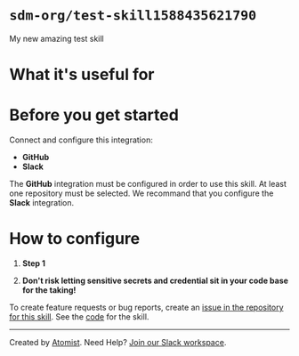 # `sdm-org/test-skill1588435621790`

My new amazing test skill
 
<!---atomist-skill-readme:start--->

# What it's useful for

# Before you get started

Connect and configure this integration:

* **GitHub**
* **Slack**

The **GitHub** integration must be configured in order to use this skill. At least one repository must be selected.
We recommand that you configure the **Slack** integration. 

# How to configure

1. **Step 1**
    
2. **Don't risk letting sensitive secrets and credential sit in your code base for the taking!**

To create feature requests or bug reports, create an [issue in the repository for this skill](https://github.com/atomist-seeds/package-npm-seed-skill/issues). 
See the [code](https://github.com/atomist-seeds/package-npm-seed-skill) for the skill.

<!---atomist-skill-readme:end--->

---

Created by [Atomist][atomist].
Need Help?  [Join our Slack workspace][slack].

[atomist]: https://atomist.com/ (Atomist - How Teams Deliver Software)
[slack]: https://join.atomist.com/ (Atomist Community Slack) 

